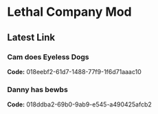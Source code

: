 # Lethal Company Mod
## Latest Link
### Cam does Eyeless Dogs
**Code:** 018eebf2-61d7-1488-77f9-1f6d71aaac10
### Danny has bewbs
**Code:** 018ddba2-69b0-9ab9-e545-a490425afcb2
